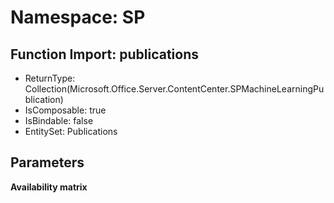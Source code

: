 # Namespace: SP

## Function Import: publications

- ReturnType: Collection(Microsoft.Office.Server.ContentCenter.SPMachineLearningPublication)
- IsComposable: true
- IsBindable: false
- EntitySet: Publications

## Parameters

**Availability matrix**

